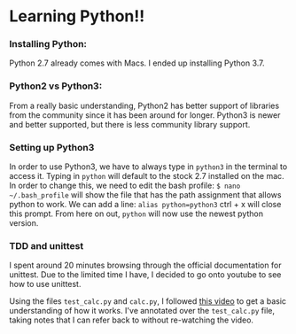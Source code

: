 # Learning Python!!

### Installing Python:
Python 2.7 already comes with Macs. I ended up installing Python 3.7.

### Python2 vs Python3:
From a really basic understanding, Python2 has better support of libraries from the community since it has been around for longer. Python3 is newer and better supported, but there is less community library support.

### Setting up Python3

In order to use Python3, we have to always type in `python3` in the terminal to access it. Typing in `python` will default to the stock 2.7 installed on the mac.
In order to change this, we need to edit the bash profile:
`$ nano ~/.bash_profile` will show the file that has the path assignment that allows python to work. We can add a line:
`alias python=python3`
ctrl + x will close this prompt. From here on out, `python` will now use the newest python version.

### TDD and unittest

I spent around 20 minutes browsing through the official documentation for unittest. Due to the limited time I have, I decided to go onto youtube to see how to use unittest.

Using the files `test_calc.py` and `calc.py`, I followed [this video](https://www.youtube.com/watch?v=6tNS--WetLI&t=379s) to get a basic understanding of how it works. I've annotated over the `test_calc.py` file, taking notes that I can refer back to without re-watching the video.

